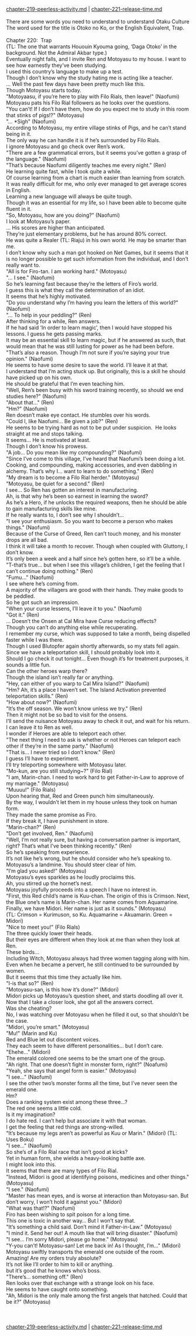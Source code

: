 [chapter-219-peerless-activity.md](./chapter-219-peerless-activity.md) | [chapter-221-release-time.md](./chapter-221-release-time.md) <br/>
<br/>
There are some words you need to understand to understand Otaku Culture The word used for the title is Otoko no Ko, or the English Equivalent, Trap.<br/>
<br/>
Chapter 220:  Trap<br/>
(TL: The one that warrants Hououin Kyouma going, ‘Daga Otoko’ in the background. Not the Admiral Akbar type.)<br/>
Eventually night falls, and I invite Ren and Motoyasu to my house. I want to see how earnestly they’ve been studying.<br/>
I used this country’s language to make up a test.<br/>
Though I don’t know why the study hating me is acting like a teacher.<br/>
… Well the past few days have been pretty much like this.<br/>
Though Motoyasu starts today.<br/>
"Motoyaasu, if you’re here to play with Filo Rials, then leave!" (Naofumi)<br/>
Motoyasu pats his Filo Rial followers as he looks over the questions.<br/>
"You can’t! If I don’t have them, how do you expect me to study in this room that stinks of pigs!?" (Motoyasu)<br/>
"… *Sigh" (Naofumi)<br/>
According to Motoyasu, my entire village stinks of Pigs, and he can’t stand being in it.<br/>
The only way he can handle it is if he’s surrounded by Filo Rials.<br/>
I ignore Motoyasu and go check over Ren’s work.<br/>
"There are a few grammatical errors, but it seems you’ve gotten a grasp of the language." (Naofumi)<br/>
"That’s because Naofumi diligently teaches me every night." (Ren)<br/>
He learning quite fast, while I took quite a while.<br/>
Of course learning from a chart is much easier than learning from scratch.<br/>
It was really difficult for me, who only ever managed to get average scores in English.<br/>
Learning a new language will always be quite tough.<br/>
Though it was an essential for my life, so I have been able to become quite fluent in it.<br/>
"So, Motoyasu, how are you doing?" (Naofumi)<br/>
I look at Motoyasu’s paper.<br/>
… His scores are higher than anticipated.<br/>
They’re just elementary problems, but he has around 80% correct.<br/>
He was quite a Realer (TL: Riaju) in his own world. He may be smarter than me.<br/>
I don’t know why such a man got hooked on Net Games, but it seems that it is no longer possible to get such information from the individual, and I don’t really want to.<br/>
"All is for Firo-tan. I am working hard." (Motoyasu)<br/>
"… I see." (Naofumi)<br/>
So he’s learning fast because they’re the letters of Firo’s world.<br/>
I guess this is what they call the determination of an idiot.<br/>
It seems that he’s highly motivated.<br/>
"Do you understand why I’m having you learn the letters of this world?" (Naofumi)<br/>
"… To help in your peddling?" (Ren)<br/>
After thinking for a while, Ren answers.<br/>
If he had said ‘In order to learn magic’, then I would have stopped his lessons. I guess he gets passing marks.<br/>
It may be an essential skill to learn magic, but if he answered as such, that would mean that he was still lusting for power as he had been before.<br/>
"That’s also a reason. Though I’m not sure if you’re saying your true opinion." (Naofumi)<br/>
He seems to have some desire to save the world. I’ll leave it at that.<br/>
I understand that I’m acting stuck up. But originally, this is a skill he should have picked up on his own.<br/>
He should be grateful that I’m even teaching him.<br/>
"Well, Ren’s been busy with his sword training recently, so should we end studies here?" (Naofumi)<br/>
"About that…" (Ren)<br/>
"Hm?" (Naofumi)<br/>
Ren doesn’t make eye contact. He stumbles over his words.<br/>
"Could I, like Naofumi… Be given a job?" (Ren)<br/>
He seems to be trying hard as not to be put under suspicion.  He looks straight at me and stops talking.<br/>
It seems… He is motivated at least.<br/>
Though I don’t know his prowess.<br/>
"A job… Do you mean like my compounding?" (Naofumi)<br/>
"Since I’ve come to this village, I’ve heard that Naofumi’s been doing a lot. Cooking, and compounding, making accessories, and even dabbling in alchemy. That’s why I… want to learn to do something." (Ren)<br/>
"My dream is to become a Filo Rial herder." (Motoyasu)<br/>
"Motoyasu, be quiet for a second." (Ren)<br/>
I see… So Ren has gotten an interest in manufacturing.<br/>
Ah, is that why he’s been so earnest in learning the sword?<br/>
As he’s a Hero, if he unlocks the required weapons, then he should be able to gain manufacturing skills like mine.<br/>
If he really wants to, I don’t see why I shouldn’t…<br/>
"I see your enthusiasm. So you want to become a person who makes things." (Naofumi)<br/>
Because of the Curse of Greed, Ren can’t touch money, and his monster drops are all bad.<br/>
I think it will take a month to recover. Though when coupled with Gluttony, I don’t know.<br/>
It’s only been a week and a half since he’s gotten here, so it’ll be a while.<br/>
"T-that’s true… but when I see this village’s children, I get the feeling that I can’t continue doing nothing." (Ren)<br/>
"Fumu…" (Naofumi)<br/>
I see where he’s coming from.<br/>
A majority of the villagers are good with their hands. They make goods to be peddled.<br/>
So he got such an impression.<br/>
"When your curse lessens, I’ll leave it to you." (Naofumi)<br/>
"Got it." (Ren)<br/>
… Doesn’t the Onsen at Cal Mira have Curse reducing effects?<br/>
Though you can’t do anything else while recuperating.<br/>
I remember my curse, which was supposed to take a month, being dispelled faster while I was there.<br/>
Though I used Blutopfer again shortly afterwards, so my stats fell again.<br/>
Since we have a teleportation skill, I should probably look into it.<br/>
Should I go check it out tonight… Even though it’s for treatment purposes, it sounds a little fun.<br/>
Can the other heroes warp there?<br/>
Though the island isn’t really far or anything.<br/>
"Hey, can either of you warp to Cal Mira Island?" (Naofumi)<br/>
"Hm? Ah, it’s a place I haven’t set. The Island Activation prevented teleportation skills." (Ren)<br/>
"How about now?" (Naofumi)<br/>
"It’s the off season. We won’t know unless we try." (Ren)<br/>
Then it might not be so bad to visit for the onsens.<br/>
I’ll send the nuisance Motoyasu away to check it out, and wait for his return.<br/>
I can leave it to Ren as well.<br/>
I wonder if Heroes are able to teleport each other.<br/>
"The next thing I need to ask is whether or not Heroes can teleport each other if they’re in the same party." (Naofumi)<br/>
"That is… I never tried so I don’t know." (Ren)<br/>
I guess I’ll have to experiment.<br/>
I’ll try teleporting somewhere with Motoyasu later.<br/>
"Mo-kun, are you still studying~?" (Filo Rial)<br/>
"I am, Marin-chan. I need to work hard to get Father-in-Law to approve of my marriage." (Motoyasu)<br/>
"Muuuu!" (Filo Rials)<br/>
Upon hearing that, Red and Green punch him simultaneously.<br/>
By the way, I wouldn’t let them in my house unless they took on human form.<br/>
They made the same promise as Firo.<br/>
If they break it, I have punishment in store.<br/>
"Marin-chan?" (Ren)<br/>
"Don’t get involved, Ren." (Naofumi)<br/>
"Well, I’m not really sure, but having a conversation partner is important, right? That’s what I’ve been thinking recently." (Ren)<br/>
So he’s speaking from experience.<br/>
It’s not like he’s wrong, but he should consider who he’s speaking to.<br/>
Motoyasu’s a landmine. You should steer clear of him.<br/>
"I’m glad you asked!" (Motoyasu)<br/>
Motoyasu’s eyes sparkles as he loudly proclaims this.<br/>
Ah, you stirred up the hornet’s nest.<br/>
Motoyasu joyfully proceeds into a speech I have no interest in.<br/>
"First, this Red child’s name is Kuu-chan. The origin of this is Crimson. Next, the Blue one’s name is Marin-chan. Her name comes from Aquamarine. Finally, we have Midori. Her name is just as it sounds." (Motoyasu)<br/>
(TL: Crimson = Kurimuson, so Ku. Aquamarine = Akuamarin. Green = Midori)<br/>
"Nice to meet you!" (Filo Rials)<br/>
The three quickly lower their heads.<br/>
But their eyes are different when they look at me than when they look at Ren.<br/>
These birds…<br/>
Including Witch, Motoyasu always had three women tagging along with him. Even when he became a pervert, he still continued to be surrounded by women.<br/>
But it seems that this time they actually like him.<br/>
"I-is that so?" (Ren)<br/>
"Motoyasu-san, is this how it’s done?" (Midori)<br/>
Midori picks up Motoyasu’s question sheet, and starts doodling all over it.<br/>
Now that I take a closer look, she got all the answers correct.<br/>
Was she cheating?<br/>
No, I was watching over Motoyasu when he filled it out, so that shouldn’t be the case.<br/>
"Midori, you’re smart." (Motoyasu)<br/>
"Mu!" (Marin and Ku)<br/>
Red and Blue let out discontent voices.<br/>
They each seem to have different personalities… but I don’t care.<br/>
"Ehehe…" (Midori)<br/>
The emerald colored one seems to be the smart one of the group.<br/>
"Ah right. That one doesn’t fight in monster form, right?" (Noafumi)<br/>
"Yeah, she says that angel form is easier." (Motoyasu)<br/>
"I see…" (Naofumi)<br/>
I see the other two’s monster forms all the time, but I’ve never seen the emerald one.<br/>
Hm?<br/>
Does a ranking system exist among these three…?<br/>
The red one seems a little cold.<br/>
Is it my imagination?<br/>
I do hate red. I can’t help but associate it with that woman.<br/>
I get the feeling that red things are strong-willed.<br/>
"It’s because my legs aren’t as powerful as Kuu or Marin." (Midori) (TL: Uses Boku)<br/>
"I see…" (Naofumi)<br/>
So she’s of a Filo Rial race that isn’t good at kicks?<br/>
Yet in human form, she wields a heavy-looking battle axe.<br/>
I might look into this.<br/>
It seems that there are many types of Filo Rial.<br/>
"Instead, Midori is good at identifying poisons, medicines and other things." (Motoyasu)<br/>
"I see." (Naofumi)<br/>
"Master has mean eyes, and is worse at interaction than Motoyasu-san. But don’t worry, I won’t hold it against you." (Midori)<br/>
"What was that!?" (Naofumi)<br/>
Firo has been wishing to spit poison for a long time.<br/>
This one is toxic in another way… But I won’t say that.<br/>
"It’s something a child said. Don’t mind it Father-in-Law." (Motoyasu)<br/>
"I mind it. Send her out! A mouth like that will bring disaster." (Naofumi)<br/>
"I see… I’m sorry Midori, please go home." (Motoyasu)<br/>
"Y-you can’t! Motoyasu-san! Let me back in! As I thought, I’m…" (Midori)<br/>
Motoyasu swiftly transports the emerald one outside of the room.<br/>
Amazing! Are my orders truly absolute?<br/>
It’s not like I’ll order to him to kill or anything.<br/>
but it’s good that he knows who’s boss.<br/>
"There’s… something off." (Ren)<br/>
Ren looks over that exchange with a strange look on his face.<br/>
He seems to have caught onto something.<br/>
"Ah, Midori is the only male among the first angels that hatched. Could that be it?" (Motoyasu)<br/>
<br/>
<br/> <br/>
[chapter-219-peerless-activity.md](./chapter-219-peerless-activity.md) | [chapter-221-release-time.md](./chapter-221-release-time.md) <br/>
